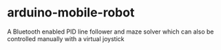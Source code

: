 # arduino-mobile-robot
A Bluetooth enabled PID line follower and maze solver which can also be controlled manually with a virtual joystick
